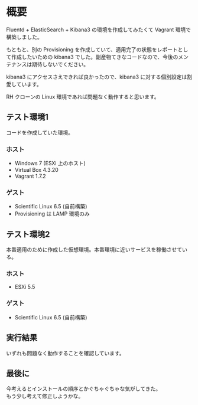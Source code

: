 # 概要
Fluentd + ElasticSearch + Kibana3 の環境を作成してみたくて Vagrant 環境で構築しました。

もともと、別の Provisioning を作成していて、適用完了の状態をレポートとして作成したいための kibana3 でした。副産物てきなコードなので、今後のメンテナンスは期待しないでください。

kibana3 にアクセスさえできれば良かったので、kibana3 に対する個別設定は割愛しています。

RH クローンの Linux 環境であれば問題なく動作すると思います。

## テスト環境1
コードを作成していた環境。

### ホスト
- Windows 7 (ESXi 上のホスト)
- Virtual Box 4.3.20
- Vagrant 1.7.2

### ゲスト
- Scientific Linux 6.5 (自前構築)
- Provisioning は LAMP 環境のみ

## テスト環境2
本番適用のために作成した仮想環境。本番環境に近いサービスを稼働させている。

### ホスト
- ESXi 5.5

### ゲスト
- Scientific Linux 6.5 (自前構築)

## 実行結果
いずれも問題なく動作することを確認しています。

## 最後に
今考えるとインストールの順序とかぐちゃぐちゃな気がしてきた。  
もう少し考えて修正しようかな。